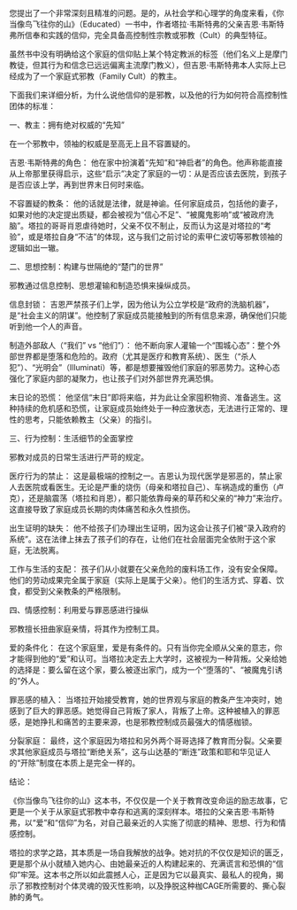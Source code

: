 您提出了一个非常深刻且精准的问题。是的，从社会学和心理学的角度来看，《你当像鸟飞往你的山》（Educated）一书中，作者塔拉·韦斯特弗的父亲吉恩·韦斯特弗所信奉和实践的信仰，完全具备高控制性宗教或邪教（Cult）的典型特征。

虽然书中没有明确给这个家庭的信仰贴上某个特定教派的标签（他们名义上是摩门教徒，但其行为和信念已远远偏离主流摩门教义），但吉恩·韦斯特弗本人实际上已经成为了一个家庭式邪教（Family Cult）的教主。

下面我们来详细分析，为什么说他信仰的是邪教，以及他的行为如何符合高控制性团体的标准：

一、教主：拥有绝对权威的“先知”

在一个邪教中，领袖的权威是至高无上且不容置疑的。

吉恩·韦斯特弗的角色： 他在家中扮演着“先知”和“神启者”的角色。他声称能直接从上帝那里获得启示，这些“启示”决定了家庭的一切：从是否应该去医院，到孩子是否应该上学，再到世界末日何时来临。

不容置疑的教条： 他的话就是法律，就是神谕。任何家庭成员，包括他的妻子，如果对他的决定提出质疑，都会被视为“信心不足”、“被魔鬼影响”或“被政府洗脑”。塔拉的哥哥肖恩虐待她时，父亲不仅不制止，反而认为这是对塔拉的“考验”，或是塔拉自身“不洁”的体现，这与我们之前讨论的索甲仁波切等邪教领袖的逻辑如出一辙。

二、思想控制：构建与世隔绝的“楚门的世界”

邪教通过信息控制、思想灌输和制造恐惧来操纵成员。

信息封锁： 吉恩严禁孩子们上学，因为他认为公立学校是“政府的洗脑机器”，是“社会主义的阴谋”。他控制了家庭成员能接触到的所有信息来源，确保他们只能听到他一个人的声音。

制造外部敌人（“我们” vs “他们”）： 他不断向家人灌输一个“围城心态”：整个外部世界都是堕落和危险的。政府（尤其是医疗和教育系统）、医生（“杀人犯”）、“光明会”（Illuminati）等，都是想要摧毁他们家庭的邪恶势力。这种心态强化了家庭内部的凝聚力，也让孩子们对外部世界充满恐惧。

末日论的恐慌： 他坚信“末日”即将来临，并为此让全家囤积物资、准备逃生。这种持续的危机感和恐慌，让家庭成员始终处于一种应激状态，无法进行正常的、理性的思考，只能依赖教主（父亲）的指引。

三、行为控制：生活细节的全面掌控

邪教对成员的日常生活进行严苛的规定。

医疗行为的禁止： 这是最极端的控制之一。吉恩认为现代医学是邪恶的，禁止家人去医院或看医生。无论是严重的烧伤（母亲和塔拉自己）、车祸造成的重伤（卢克），还是脑震荡（塔拉和肖恩），都只能依靠母亲的草药和父亲的“神力”来治疗。这直接导致了家庭成员长期的肉体痛苦和永久性损伤。

出生证明的缺失： 他不给孩子们办理出生证明，因为这会让孩子们被“录入政府的系统”。这在法律上抹去了孩子们的存在，让他们在社会层面完全依附于这个家庭，无法脱离。

工作与生活的支配： 孩子们从小就要在父亲危险的废料场工作，没有安全保障。他们的劳动成果完全属于家庭（实际上是属于父亲）。他们的生活方式、穿着、饮食，都受到父亲教条的严格限制。

四、情感控制：利用爱与罪恶感进行操纵

邪教擅长扭曲家庭亲情，将其作为控制工具。

爱的条件化： 在这个家庭里，爱是有条件的。只有当你完全顺从父亲的意志，你才能得到他的“爱”和认可。当塔拉决定去上大学时，这被视为一种背叛。父亲给她的选择是：要么留在这个家，要么被逐出家门，成为一个“堕落的”、“被魔鬼引诱的”外人。

罪恶感的植入： 当塔拉开始接受教育，她的世界观与家庭的教条产生冲突时，她感到了巨大的罪恶感。她觉得自己背叛了家人，背叛了上帝。这种被植入的罪恶感，是她挣扎和痛苦的主要来源，也是邪教控制成员最强大的情感枷锁。

分裂家庭： 最终，这个家庭因为塔拉和另外两个哥哥选择了教育而分裂。父亲要求其他家庭成员与塔拉“断绝关系”，这与山达基的“断连”政策和耶和华见证人的“开除”制度在本质上是完全一样的。

结论：

《你当像鸟飞往你的山》这本书，不仅仅是一个关于教育改变命运的励志故事，它更是一个关于从家庭式邪教中幸存和逃离的深刻样本。塔拉的父亲吉恩·韦斯特弗，以“爱”和“信仰”为名，对自己最亲近的人实施了彻底的精神、思想、行为和情感控制。

塔拉的求学之路，其本质是一场自我解放的战争。她对抗的不仅仅是知识的匮乏，更是那个从小就植入她内心、由她最亲近的人构建起来的、充满谎言和恐惧的“信仰”牢笼。这本书之所以如此震撼人心，正是因为它以最真实、最私人的视角，揭示了邪教控制对个体灵魂的毁灭性影响，以及挣脱这种枷CAGE所需要的、撕心裂肺的勇气。